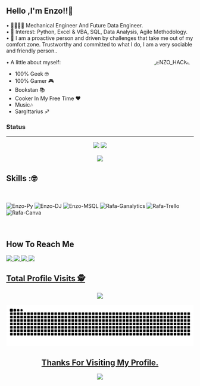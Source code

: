 


## Hello ,I'm  Enzo!!👋 </h2>


•	👨‍🎓👨‍💻 Mechanical Engineer And Future Data Engineer.<br>
•	🎯 Interest: Python, Excel & VBA, SQL, Data Analysis, Agile Methodology.<br>
•	🦊 I am a proactive person and driven by challenges that take me out of my comfort zone. Trustworthy and committed to what I do, I am a very sociable and friendly person..<br>

<img align="right" alt="ENZO_HACKER" height="200" style="border-radius:40px;" src="https://media.discordapp.net/attachments/884254032917573652/1040841077499908096/ENZO_HACKER_1.1.gif">   

• A little about myself:
- 100% Geek 🤓
- 100% Gamer 🎮
- Bookstan 📚
- Cooker In My Free Time ♥️
- Music🎶
- Sargittarius ♐


### Status
----
   
<p align = "center">
  <img height="180em" src = "https://github-readme-stats.vercel.app/api?username=EnzoDev97&hide_border=true&show_icons=true&include_all_commits=true&count_private=true&theme=tokyonight&line_height=27">
  <img height="180em" src = "https://github-readme-stats.vercel.app/api/top-langs/?username=EnzoDev97&hide=PHP,html,c&theme=tokyonight&hide_border=true&line_height=27">
  <br><br>
    <img height="180em" src = "https://github-readme-streak-stats.herokuapp.com?user=EnzoDev97&theme=tokyonight&hide_border=true&include_all_commits=true&line_height=27">
</p>


## Skills :🤓

</div>
<div style="display: inline_block"><br>
 </div>
<div style="display: inline_block"><br>
  <img align="center" alt="Enzo-Py"  src="https://img.shields.io/badge/Python-3776AB?style=for-the-badge&logo=python&logoColor=white">
  <img align="center" alt="Enzo-DJ" " src="https://img.shields.io/badge/Django-092E20?style=for-the-badge&logo=django&logoColor=white">
  <img align="center" alt="Enzo-MSQL"  src="https://img.shields.io/badge/MySQL-00000F?style=for-the-badge&logo=mysql&logoColor=white">
  <img align="center" alt="Rafa-Ganalytics"  src="https://img.shields.io/badge/Google%20Analytics-E37400?style=for-the-badge&logo=google%20analytics&logoColor=white">
  <img align="center" alt="Rafa-Trello"  src="https://img.shields.io/badge/Trello-0052CC?style=for-the-badge&logo=trello&logoColor=white">
  <img align="center" alt="Rafa-Canva"  src="https://img.shields.io/badge/Canva-%2300C4CC.svg?&style=for-the-badge&logo=Canva&logoColor=white">

</div>
 </div>
    <br> <br>

##  How To Reach Me 

<div> 
  <a href = "mailto:enzo.eng_97@hotmail.com"><img src="https://img.shields.io/badge/Microsoft_Outlook-0078D4?style=for-the-badge&logo=microsoft-outlook&logoColor=white">  
  <a href = "mailto:enzoeng97@gmail.com"><img src="https://img.shields.io/badge/Gmail-D14836?style=for-the-badge&logo=gmail&logoColor=white">
  <a href="https://www.linkedin.com/in/enzo-santos-b20766164" target="_blank"><img src="https://img.shields.io/badge/-LinkedIn-%230077B5?style=for-the-badge&logo=linkedin&logoColor=white" target="_blank">
  <a href="https://discord.gg/EUmmpDQZ" target="_blank"><img src="https://img.shields.io/badge/Discord-7289DA?style=for-the-badge&logo=discord&logoColor=white">
                                                                                                                                                  
  </div>
                                                                                                                                                 


 ## Total Profile Visits :detective: <br>
 <p align="center"> 
   <img alingn="center" src="https://profile-counter.glitch.me/EnzoDev97/count.svg" />
 </p>
       

 ![Snake animation](https://github.com/EnzoDev97/EnzoDev97/blob/output/github-contribution-grid-snake.svg)
 
</div>

</p>

<h2 align="center"> Thanks For Visiting My Profile. </h2>
<p align="center">
  <img src="https://capsule-render.vercel.app/api?type=waving&color=gradient&height=65&section=footer"/>
</p>
